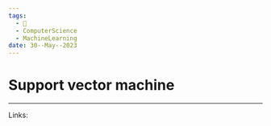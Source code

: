 ```yaml
---
tags:
  - 🌱
  - ComputerScience
  - MachineLearning
date: 30--May--2023
---
```


# Support vector machine



---
Links: 
